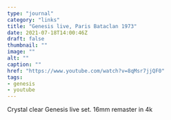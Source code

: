```yaml
---
type: "journal"
category: "links"
title: "Genesis live, Paris Bataclan 1973"
date: 2021-07-18T14:00:46Z
draft: false
thumbnail: ""
image: ""
alt: ""
caption: ""
href: "https://www.youtube.com/watch?v=8qMsr7jjQF0"
tags:
- genesis
- youtube
---
```


Crystal clear Genesis live set. 16mm remaster in 4k
